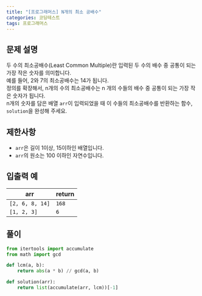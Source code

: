 ```yaml
---
title: "[프로그래머스] N개의 최소 공배수"
categories: 코딩테스트
tags: 프로그래머스
---
```


## 문제 설명

두 수의 최소공배수(Least Common Multiple)란 입력된 두 수의 배수 중 공통이 되는 가장 작은 숫자를 의미합니다.  
예를 들어, 2와 7의 최소공배수는 14가 됩니다.  
정의를 확장해서, n개의 수의 최소공배수는 n 개의 수들의 배수 중 공통이 되는 가장 작은 숫자가 됩니다.  
n개의 숫자를 담은 배열 `arr`이 입력되었을 때 이 수들의 최소공배수를 반환하는 함수, `solution`을 완성해 주세요.

## 제한사항

- `arr`은 길이 1이상, 15이하인 배열입니다.
- `arr`의 원소는 100 이하인 자연수입니다.

## 입출력 예

|arr|return|
|---|------|
|`[2, 6, 8, 14]`|`168`|
|`[1, 2, 3]`|`6`|

## 풀이

```python
from itertools import accumulate 
from math import gcd

def lcm(a, b):
    return abs(a * b) // gcd(a, b)

def solution(arr):
    return list(accumulate(arr, lcm))[-1]
```